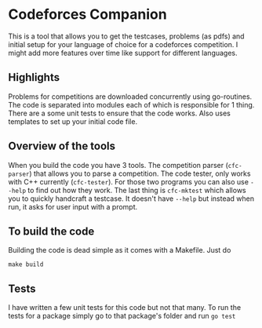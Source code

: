 # Codeforces Companion

This is a tool that allows you to get the testcases, problems (as pdfs) and initial setup for your language of choice for a codeforces competition. I might add more features over time like support for different languages.

## Highlights
Problems for competitions are downloaded concurrently using go-routines. The code is separated into modules each of which is responsible for 1 thing. There are a some unit tests to ensure that the code works. Also uses templates to set up your initial code file.

## Overview of the tools
When you build the code you have 3 tools. The competition parser (`cfc-parser`) that allows you to parse a competition. The code tester, only works with C++ currently (`cfc-tester`). For those two programs you can also use `--help` to find out how they work. The last thing is `cfc-mktest` which allows you to quickly handcraft a testcase. It doesn't have `--help` but instead when run, it asks for user input with a prompt. 

## To build the code
Building the code is dead simple as it comes with a Makefile. Just do
```
make build
```

## Tests
I have written a few unit tests for this code but not that many. To run the tests for a package simply go to that package's folder and run `go test`

